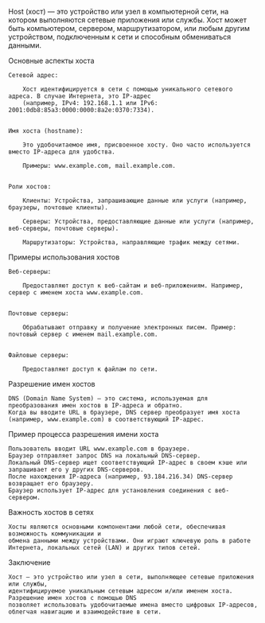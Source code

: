 
Host (хост) — это устройство или узел в компьютерной сети, на котором выполняются сетевые приложения или службы.
Хост может быть компьютером, сервером, маршрутизатором, или любым другим устройством,
подключенным к сети и способным обмениваться данными.


Основные аспекты хоста

    Сетевой адрес:

        Хост идентифицируется в сети с помощью уникального сетевого адреса. В случае Интернета, это IP-адрес
        (например, IPv4: 192.168.1.1 или IPv6: 2001:0db8:85a3:0000:0000:8a2e:0370:7334).


    Имя хоста (hostname):

        Это удобочитаемое имя, присвоенное хосту. Оно часто используется вместо IP-адреса для удобства.

        Примеры: www.example.com, mail.example.com.


    Роли хостов:

        Клиенты: Устройства, запрашивающие данные или услуги (например, браузеры, почтовые клиенты).

        Серверы: Устройства, предоставляющие данные или услуги (например, веб-серверы, почтовые серверы).

        Маршрутизаторы: Устройства, направляющие трафик между сетями.


Примеры использования хостов

    Веб-серверы:

        Предоставляют доступ к веб-сайтам и веб-приложениям. Например, сервер с именем хоста www.example.com.


    Почтовые серверы:

        Обрабатывают отправку и получение электронных писем. Пример: почтовый сервер с именем mail.example.com.


    Файловые серверы:

        Предоставляют доступ к файлам по сети.


Разрешение имен хостов
 
    DNS (Domain Name System) — это система, используемая для преобразования имен хостов в IP-адреса и обратно.
    Когда вы вводите URL в браузере, DNS сервер преобразует имя хоста (например, www.example.com) в соответствующий IP-адрес.


Пример процесса разрешения имени хоста

    Пользователь вводит URL www.example.com в браузере.
    Браузер отправляет запрос DNS на локальный DNS-сервер.
    Локальный DNS-сервер ищет соответствующий IP-адрес в своем кэше или запрашивает его у других DNS-серверов.
    После нахождения IP-адреса (например, 93.184.216.34) DNS-сервер возвращает его браузеру.
    Браузер использует IP-адрес для установления соединения с веб-сервером.


Важность хостов в сетях

    Хосты являются основными компонентами любой сети, обеспечивая возможность коммуникации и 
    обмена данными между устройствами. Они играют ключевую роль в работе Интернета, локальных сетей (LAN) и других типов сетей.


Заключение

    Хост — это устройство или узел в сети, выполняющее сетевые приложения или службы, 
    идентифицируемое уникальным сетевым адресом и/или именем хоста. Разрешение имен хостов с помощью DNS 
    позволяет использовать удобочитаемые имена вместо цифровых IP-адресов, облегчая навигацию и взаимодействие в сети.

